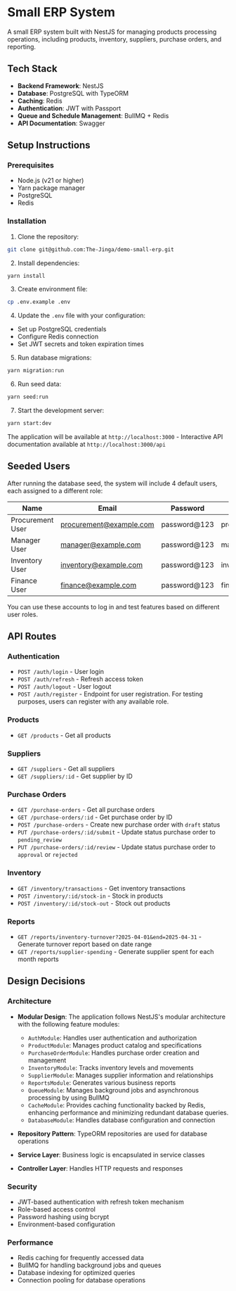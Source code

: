 # Small ERP System

A small ERP system built with NestJS for managing products processing operations, including products, inventory, suppliers, purchase orders, and reporting.

## Tech Stack

- **Backend Framework**: NestJS
- **Database**: PostgreSQL with TypeORM
- **Caching**: Redis
- **Authentication**: JWT with Passport
- **Queue and Schedule Management**: BullMQ + Redis
- **API Documentation**: Swagger

## Setup Instructions

### Prerequisites

- Node.js (v21 or higher)
- Yarn package manager
- PostgreSQL
- Redis

### Installation

1. Clone the repository:
```bash
git clone git@github.com:The-Jinga/demo-small-erp.git
```

2. Install dependencies:
```bash
yarn install
```

3. Create environment file:
```bash
cp .env.example .env
```

4. Update the `.env` file with your configuration:
- Set up PostgreSQL credentials
- Configure Redis connection
- Set JWT secrets and token expiration times

5. Run database migrations:
```bash
yarn migration:run
```

6. Run seed data:
```bash
yarn seed:run
```

7. Start the development server:
```bash
yarn start:dev
```

The application will be available at `http://localhost:3000` - Interactive API documentation available at `http://localhost:3000/api`

## Seeded Users

After running the database seed, the system will include 4 default users, each assigned to a different role:

| Name               | Email                    | Password      | Role         |
|--------------------|---------------------------|----------------|--------------|
| Procurement User   | procurement@example.com   | password@123    | procurement  |
| Manager User       | manager@example.com       | password@123    | manager      |
| Inventory User     | inventory@example.com     | password@123    | inventory    |
| Finance User       | finance@example.com       | password@123    | finance      |


You can use these accounts to log in and test features based on different user roles.

## API Routes

### Authentication
- `POST /auth/login` - User login
- `POST /auth/refresh` - Refresh access token
- `POST /auth/logout` - User logout
- `POST /auth/register` - Endpoint for user registration. For testing purposes, users can register with any available role.

### Products
- `GET /products` - Get all products

### Suppliers
- `GET /suppliers` - Get all suppliers
- `GET /suppliers/:id` - Get supplier by ID

### Purchase Orders
- `GET /purchase-orders` - Get all purchase orders
- `GET /purchase-orders/:id` - Get purchase order by ID
- `POST /purchase-orders` - Create new purchase order with `draft` status
- `PUT /purchase-orders/:id/submit` - Update status purchase order to `pending_review`
- `PUT /purchase-orders/:id/review` - Update status purchase order to `approval` or `rejected`

### Inventory
- `GET /inventory/transactions` - Get inventory transactions
- `POST /inventory/:id/stock-in` - Stock in products
- `POST /inventory/:id/stock-out` - Stock out products

### Reports
- `GET /reports/inventory-turnover?2025-04-01&end=2025-04-31` - Generate turnover report based on date range
- `GET /reports/supplier-spending` - Generate supplier spent for each month reports
## Design Decisions

### Architecture
- **Modular Design**: The application follows NestJS's modular architecture with the following feature modules:
  - `AuthModule`: Handles user authentication and authorization
  - `ProductModule`: Manages product catalog and specifications
  - `PurchaseOrderModule`: Handles purchase order creation and management
  - `InventoryModule`: Tracks inventory levels and movements
  - `SupplierModule`: Manages supplier information and relationships
  - `ReportsModule`: Generates various business reports
  - `QueueModule`: Manages background jobs and asynchronous processing by using BullMQ
  - `CacheModule`: Provides caching functionality backed by Redis, enhancing performance and minimizing redundant database queries.
  - `DatabaseModule`: Handles database configuration and connection

- **Repository Pattern**: TypeORM repositories are used for database operations
- **Service Layer**: Business logic is encapsulated in service classes
- **Controller Layer**: Handles HTTP requests and responses

### Security
- JWT-based authentication with refresh token mechanism
- Role-based access control
- Password hashing using bcrypt
- Environment-based configuration

### Performance
- Redis caching for frequently accessed data
- BullMQ for handling background jobs and queues
- Database indexing for optimized queries
- Connection pooling for database operations
